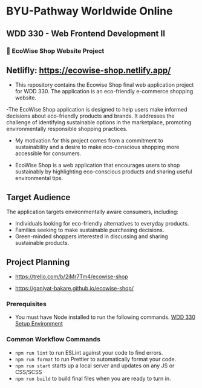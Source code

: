 # BYU-Pathway Worldwide Online
## WDD 330 - Web Frontend Development II


### 🛒 EcoWise Shop Website Project

## Netlifly: https://ecowise-shop.netlify.app/

- This repository contains the Ecowise Shop final web application project for WDD 330. The application is an eco-friendly e-commerce shopping website.

-The EcoWise Shop application is designed to help users make informed decisions about eco-friendly products and brands. It addresses the challenge of identifying sustainable options in the marketplace, promoting environmentally responsible shopping practices. 

- My motivation for this project comes from a commitment to sustainability and a desire to make eco-conscious shopping more accessible for consumers.

- EcoWise Shop is a web application that encourages users to shop sustainably by highlighting eco-conscious products and sharing useful environmental tips.

## Target Audience

The application targets environmentally aware consumers, including:
-	Individuals looking for eco-friendly alternatives to everyday products.
-	Families seeking to make sustainable purchasing decisions.
-	Green-minded shoppers interested in discussing and sharing sustainable products.

## Project Planning

- https://trello.com/b/2iMr7Tm4/ecowise-shop



-  https://ganiyat-bakare.github.io/ecowise-shop/

### Prerequisites

- You must have Node installed to run the following commands.
[WDD 330 Setup Environment](https://byui-cse.github.io/wdd330-ww-course/intro/) 

### Common Workflow Commands

- `npm run lint` to run ESLint against your code to find errors.
- `npm run format` to run Prettier to automatically format your code.
- `npm run start` starts up a local server and updates on any JS or CSS/SCSS 
- `npm run build` to build final files when you are ready to turn in.